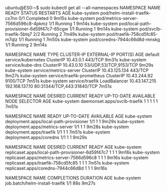 ubuntu@ES0:~$ sudo kubectl get all --all-namespaces
NAMESPACE     NAME                                         READY   STATUS      RESTARTS   AGE
kube-system   pod/helm-install-traefik-cs7nn               0/1     Completed   0          9m15s
kube-system   pod/metrics-server-7566d596c8-4pkmz          1/1     Running     1          9m14s
kube-system   pod/local-path-provisioner-6d59f47c7-65cgw   1/1     Running     1          9m14s
kube-system   pod/svclb-traefik-5btq7                      2/2     Running     2          7m49s
kube-system   pod/traefik-758cd5fc85-m7qlz                 1/1     Running     1          7m50s
kube-system   pod/coredns-7944c66d8d-mnskg                 1/1     Running     2          9m14s

NAMESPACE     NAME                         TYPE           CLUSTER-IP      EXTERNAL-IP      PORT(S)                      AGE
default       service/kubernetes           ClusterIP      10.43.0.1       <none>           443/TCP                      9m31s
kube-system   service/kube-dns             ClusterIP      10.43.0.10      <none>           53/UDP,53/TCP,9153/TCP       9m29s
kube-system   service/metrics-server       ClusterIP      10.43.125.134   <none>           443/TCP                      9m27s
kube-system   service/traefik-prometheus   ClusterIP      10.43.244.92    <none>           9100/TCP                     7m51s
kube-system   service/traefik              LoadBalancer   10.43.147.215   192.168.137.10   80:31344/TCP,443:31840/TCP   7m51s

NAMESPACE     NAME                           DESIRED   CURRENT   READY   UP-TO-DATE   AVAILABLE   NODE SELECTOR   AGE
kube-system   daemonset.apps/svclb-traefik   1         1         1       1            1           <none>          7m51s

NAMESPACE     NAME                                     READY   UP-TO-DATE   AVAILABLE   AGE
kube-system   deployment.apps/local-path-provisioner   1/1     1            1           9m29s
kube-system   deployment.apps/metrics-server           1/1     1            1           9m28s
kube-system   deployment.apps/traefik                  1/1     1            1           7m51s
kube-system   deployment.apps/coredns                  1/1     1            1           9m29s

NAMESPACE     NAME                                               DESIRED   CURRENT   READY   AGE
kube-system   replicaset.apps/local-path-provisioner-6d59f47c7   1         1         1       9m16s
kube-system   replicaset.apps/metrics-server-7566d596c8          1         1         1       9m16s
kube-system   replicaset.apps/traefik-758cd5fc85                 1         1         1       7m51s
kube-system   replicaset.apps/coredns-7944c66d8d                 1         1         1       9m16s

NAMESPACE     NAME                             COMPLETIONS   DURATION   AGE
kube-system   job.batch/helm-install-traefik   1/1           88s        9m27s